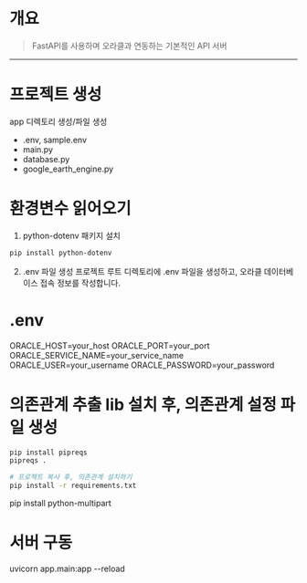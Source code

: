 # 개요
>FastAPI를 사용하며 오라클과 연동하는 기본적인 API 서버
---
# 프로젝트 생성
app 디렉토리 생성/파일 생성
- .env, sample.env
- main.py
- database.py
- google_earth_engine.py

# 환경변수 읽어오기
1. python-dotenv 패키지 설치
```bash
pip install python-dotenv
```
2. .env 파일 생성
프로젝트 루트 디렉토리에 .env 파일을 생성하고, 오라클 데이터베이스 접속 정보를 작성합니다.
# .env
ORACLE_HOST=your_host
ORACLE_PORT=your_port
ORACLE_SERVICE_NAME=your_service_name
ORACLE_USER=your_username
ORACLE_PASSWORD=your_password

# 의존관계 추출 lib 설치 후, 의존관계 설정 파일 생성
```bash
pip install pipreqs
pipreqs .

# 프로젝트 복사 후, 의존관계 설치하기
pip install -r requirements.txt
```

pip install python-multipart

# 서버 구동
uvicorn app.main:app --reload